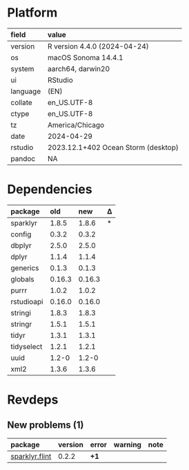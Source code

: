# Platform

|field    |value                               |
|:--------|:-----------------------------------|
|version  |R version 4.4.0 (2024-04-24)        |
|os       |macOS Sonoma 14.4.1                 |
|system   |aarch64, darwin20                   |
|ui       |RStudio                             |
|language |(EN)                                |
|collate  |en_US.UTF-8                         |
|ctype    |en_US.UTF-8                         |
|tz       |America/Chicago                     |
|date     |2024-04-29                          |
|rstudio  |2023.12.1+402 Ocean Storm (desktop) |
|pandoc   |NA                                  |

# Dependencies

|package    |old    |new        |Δ  |
|:----------|:------|:----------|:--|
|sparklyr   |1.8.5  |1.8.6 |*  |
|config     |0.3.2  |0.3.2      |   |
|dbplyr     |2.5.0  |2.5.0      |   |
|dplyr      |1.1.4  |1.1.4      |   |
|generics   |0.1.3  |0.1.3      |   |
|globals    |0.16.3 |0.16.3     |   |
|purrr      |1.0.2  |1.0.2      |   |
|rstudioapi |0.16.0 |0.16.0     |   |
|stringi    |1.8.3  |1.8.3      |   |
|stringr    |1.5.1  |1.5.1      |   |
|tidyr      |1.3.1  |1.3.1      |   |
|tidyselect |1.2.1  |1.2.1      |   |
|uuid       |1.2-0  |1.2-0      |   |
|xml2       |1.3.6  |1.3.6      |   |

# Revdeps

## New problems (1)

|package        |version |error  |warning |note |
|:--------------|:-------|:------|:-------|:----|
|[sparklyr.flint](problems.md#sparklyrflint)|0.2.2   |__+1__ |        |     |

